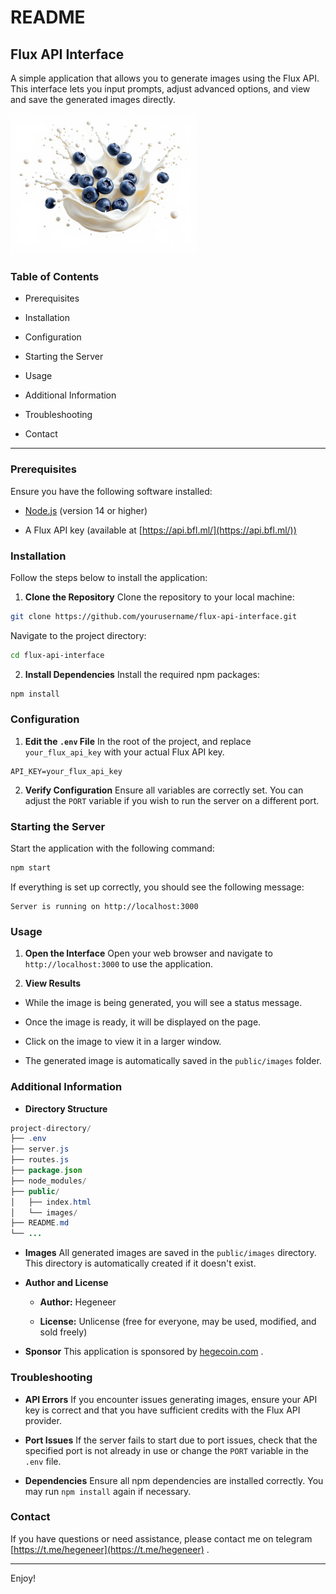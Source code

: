 # README 

## Flux API Interface 

A simple application that allows you to generate images using the Flux API. This interface lets you input prompts, adjust advanced options, and view and save the generated images directly.

<img src="./public/images/image.jpg" alt="Image1" width="300"/>

### Table of Contents 
 
- Prerequisites
 
- Installation
 
- Configuration
 
- Starting the Server
 
- Usage
 
- Additional Information
- Troubleshooting
 
- Contact

---


### Prerequisites 

Ensure you have the following software installed:
 
- [Node.js](https://nodejs.org/)  (version 14 or higher)

- A Flux API key (available at [https://api.bfl.ml/](https://api.bfl.ml/))

### Installation 

Follow the steps below to install the application:
 
1. **Clone the Repository** 
Clone the repository to your local machine:


```bash
git clone https://github.com/yourusername/flux-api-interface.git
```

Navigate to the project directory:


```bash
cd flux-api-interface
```
 
2. **Install Dependencies** 
Install the required npm packages:


```bash
npm install
```

### Configuration 
 
1. **Edit the `.env` File** In the root of the project, and replace `your_flux_api_key` with your actual Flux API key.

```env
API_KEY=your_flux_api_key
```
 
2. **Verify Configuration** Ensure all variables are correctly set. You can adjust the `PORT` variable if you wish to run the server on a different port.

### Starting the Server 

Start the application with the following command:


```bash
npm start
```

If everything is set up correctly, you should see the following message:


```arduino
Server is running on http://localhost:3000
```

### Usage 
 
1. **Open the Interface** Open your web browser and navigate to `http://localhost:3000` to use the application.
 
2. **View Results** 
  - While the image is being generated, you will see a status message.

  - Once the image is ready, it will be displayed on the page.

  - Click on the image to view it in a larger window.
 
  - The generated image is automatically saved in the `public/images` folder.

### Additional Information 
 
- **Directory Structure** 

```java
project-directory/
├── .env
├── server.js
├── routes.js
├── package.json
├── node_modules/
├── public/
│   ├── index.html
│   └── images/
├── README.md
└── ...
```
 
- **Images** All generated images are saved in the `public/images` directory. This directory is automatically created if it doesn't exist.
 
- **Author and License**  
  - **Author:**  Hegeneer
  
  - **License:**  Unlicense (free for everyone, may be used, modified, and sold freely)
 
- **Sponsor** This application is sponsored by [hegecoin.com](https://www.hegecoin.com/) .

### Troubleshooting 
 
- **API Errors** 
If you encounter issues generating images, ensure your API key is correct and that you have sufficient credits with the Flux API provider.
 
- **Port Issues** If the server fails to start due to port issues, check that the specified port is not already in use or change the `PORT` variable in the `.env` file.
 
- **Dependencies** Ensure all npm dependencies are installed correctly. You may run `npm install` again if necessary.

### Contact 
If you have questions or need assistance, please contact me on telegram [https://t.me/hegeneer](https://t.me/hegeneer) .

---


Enjoy!
